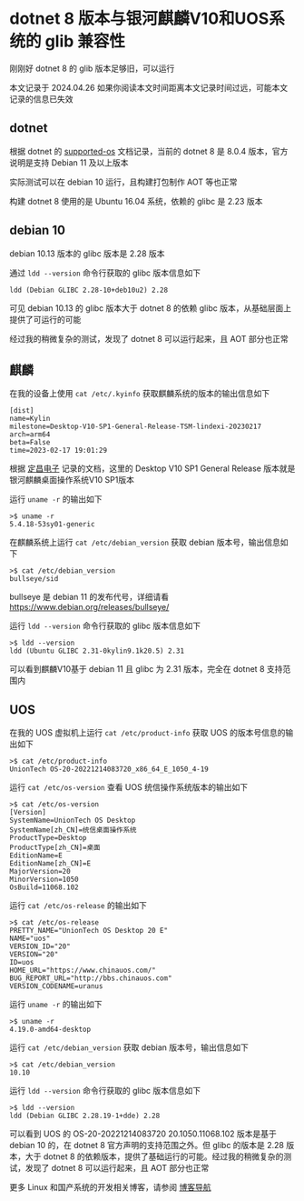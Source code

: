 # dotnet 8 版本与银河麒麟V10和UOS系统的 glib 兼容性

刚刚好 dotnet 8 的 glib 版本足够旧，可以运行

<!--more-->
<!-- 发布 -->
<!-- 博客 -->

本文记录于 2024.04.26 如果你阅读本文时间距离本文记录时间过远，可能本文记录的信息已失效

## dotnet

根据 dotnet 的 [supported-os](https://github.com/dotnet/core/blob/79c78c7261069cb2953835044336e63a8d524ca1/release-notes/8.0/supported-os.md) 文档记录，当前的 dotnet 8 是 8.0.4 版本，官方说明是支持 Debian 11 及以上版本

实际测试可以在 debian 10 运行，且构建打包制作 AOT 等也正常

构建 dotnet 8 使用的是 Ubuntu 16.04 系统，依赖的 glibc 是 2.23 版本

## debian 10

debian 10.13 版本的 glibc 版本是 2.28 版本

通过 `ldd --version` 命令行获取的 glibc 版本信息如下

```
ldd (Debian GLIBC 2.28-10+deb10u2) 2.28
```

可见 debian 10.13 的 glibc 版本大于 dotnet 8 的依赖 glibc 版本，从基础层面上提供了可运行的可能

经过我的稍微复杂的测试，发现了 dotnet 8 可以运行起来，且 AOT 部分也正常

## 麒麟

在我的设备上使用 `cat /etc/.kyinfo` 获取麒麟系统的版本的输出信息如下

```
[dist]
name=Kylin
milestone=Desktop-V10-SP1-General-Release-TSM-lindexi-20230217
arch=arm64
beta=False
time=2023-02-17 19:01:29
```

根据 [定昌电子](https://www.gzdcsmt.com/sys-nd/1193.html ) 记录的文档，这里的 Desktop V10 SP1 General Release 版本就是银河麒麟桌面操作系统V10 SP1版本

运行 `uname -r` 的输出如下

```
>$ uname -r
5.4.18-53sy01-generic
```

在麒麟系统上运行 `cat /etc/debian_version` 获取 debian 版本号，输出信息如下

```
>$ cat /etc/debian_version
bullseye/sid
```

bullseye 是 debian 11 的发布代号，详细请看 <https://www.debian.org/releases/bullseye/>

运行 `ldd --version` 命令行获取的 glibc 版本信息如下

```
>$ ldd --version
ldd (Ubuntu GLIBC 2.31-0kylin9.1k20.5) 2.31
```

可以看到麒麟V10基于 debian 11 且 glibc 为 2.31 版本，完全在 dotnet 8 支持范围内

## UOS

在我的 UOS 虚拟机上运行 `cat /etc/product-info` 获取 UOS 的版本号信息的输出如下

```
>$ cat /etc/product-info
UnionTech OS-20-20221214083720_x86_64_E_1050_4-19
```

运行 `cat /etc/os-version` 查看 UOS 统信操作系统版本的输出如下

```
>$ cat /etc/os-version
[Version]
SystemName=UnionTech OS Desktop
SystemName[zh_CN]=统信桌面操作系统
ProductType=Desktop
ProductType[zh_CN]=桌面
EditionName=E
EditionName[zh_CN]=E
MajorVersion=20
MinorVersion=1050
OsBuild=11068.102
```

运行 `cat /etc/os-release` 的输出如下

```
>$ cat /etc/os-release
PRETTY_NAME="UnionTech OS Desktop 20 E"
NAME="uos"
VERSION_ID="20"
VERSION="20"
ID=uos
HOME_URL="https://www.chinauos.com/"
BUG_REPORT_URL="http://bbs.chinauos.com"
VERSION_CODENAME=uranus
```

运行 `uname -r` 的输出如下

```
>$ uname -r
4.19.0-amd64-desktop
```

运行 `cat /etc/debian_version` 获取 debian 版本号，输出信息如下

```
>$ cat /etc/debian_version
10.10
```

运行 `ldd --version` 命令行获取的 glibc 版本信息如下

```
>$ ldd --version
ldd (Debian GLIBC 2.28.19-1+dde) 2.28
```

可以看到 UOS 的 OS-20-20221214083720 20.1050.11068.102 版本是基于 debian 10 的，在 dotnet 8 官方声明的支持范围之外。但 glibc 的版本是 2.28 版本，大于 dotnet 8 的依赖版本，提供了基础运行的可能。经过我的稍微复杂的测试，发现了 dotnet 8 可以运行起来，且 AOT 部分也正常

更多 Linux 和国产系统的开发相关博客，请参阅 [博客导航](https://blog.lindexi.com/post/%E5%8D%9A%E5%AE%A2%E5%AF%BC%E8%88%AA.html )